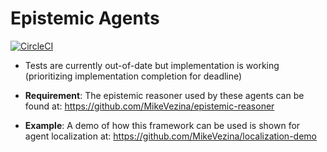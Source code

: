 # Epistemic Agents 
[![CircleCI](https://circleci.com/gh/MikeVezina/epistemic-agents/tree/master.svg?style=svg&circle-token=d7ce6dbdee725382aab008ae3406668de1e409d7)](https://circleci.com/gh/MikeVezina/epistemic-agents/tree/master)

- Tests are currently out-of-date but implementation is working (prioritizing implementation completion for deadline)

- **Requirement**: The epistemic reasoner used by these agents can be found at: https://github.com/MikeVezina/epistemic-reasoner
- **Example**: A demo of how this framework can be used is shown for agent localization at: https://github.com/MikeVezina/localization-demo
